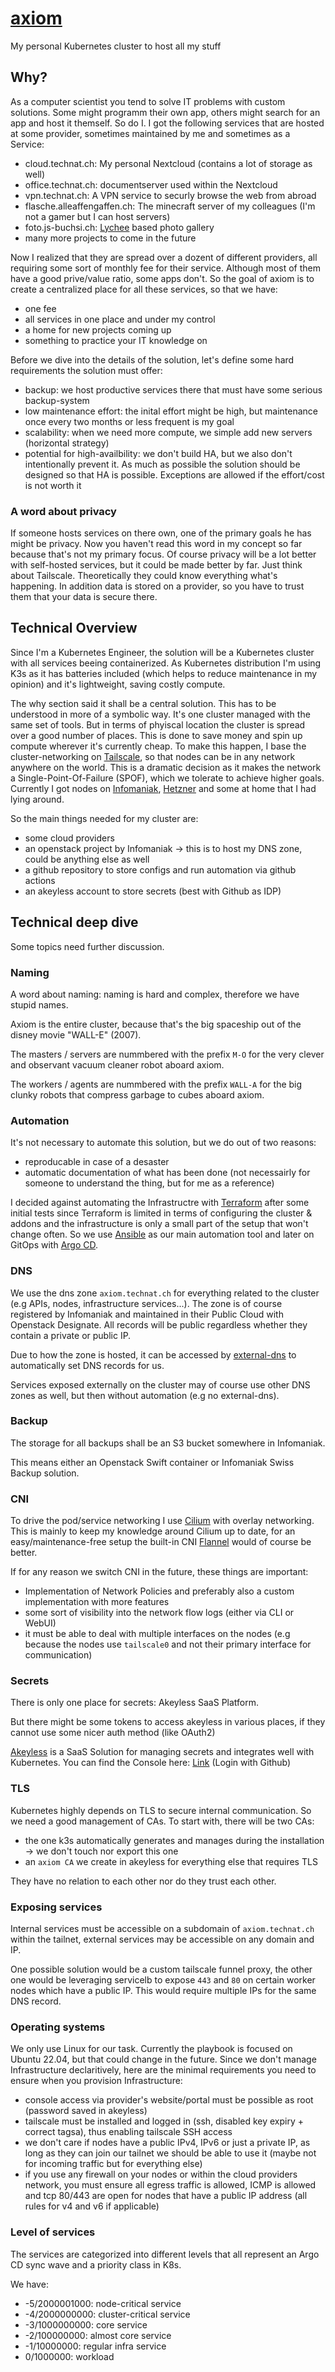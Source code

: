 # [axiom](https://pixar.fandom.com/wiki/Axiom)

My personal Kubernetes cluster to host all my stuff

## Why?

As a computer scientist you tend to solve IT problems with custom solutions. Some might programm their own app, others might search for an app and host it themself. So do I. I got the following services that are hosted at some provider, sometimes maintained by me and sometimes as a Service:

- cloud.technat.ch: My personal Nextcloud (contains a lot of storage as well)
- office.technat.ch: documentserver used within the Nextcloud
- vpn.technat.ch: A VPN service to securly browse the web from abroad
- flasche.alleaffengaffen.ch: The minecraft server of my colleagues (I'm not a gamer but I can host servers)
- foto.js-buchsi.ch: [Lychee](https://lycheeorg.github.io/) based photo gallery
- many more projects to come in the future

Now I realized that they are spread over a dozent of different providers, all requiring some sort of monthly fee for their service. Although most of them have a good prive/value ratio, some apps don't. So the goal of axiom is to create a centralized place for all these services, so that we have:
- one fee
- all services in one place and under my control
- a home for new projects coming up
- something to practice your IT knowledge on

Before we dive into the details of the solution, let's define some hard requirements the solution must offer:

- backup: we host productive services there that must have some serious backup-system
- low maintenance effort: the inital effort might be high, but maintenance once every two months or less frequent is my goal
- scalability: when we need more compute, we simple add new servers (horizontal strategy)
- potential for high-availbility: we don't build HA, but we also don't intentionally prevent it. As much as possible the solution should be designed so that HA is possible. Exceptions are allowed if the effort/cost is not worth it

### A word about privacy

If someone hosts services on there own, one of the primary goals he has might be privacy. Now you haven't read this word in my concept so far because that's not my primary focus. Of course privacy will be a lot better with self-hosted services, but it could be made better by far. Just think about Tailscale. Theoretically they could know everything what's happening. In addition data is stored on a provider, so you have to trust them that your data is secure there.

## Technical Overview

Since I'm a Kubernetes Engineer, the solution will be a Kubernetes cluster with all services beeing containerized. As Kubernetes distribution I'm using K3s as it has batteries included (which helps to reduce maintenance in my opinion) and it's lightweight, saving costly compute.

The why section said it shall be a central solution. This has to be understood in more of a symbolic way. It's one cluster managed with the same set of tools. But in terms of phyiscal location the cluster is spread over a good number of places. This is done to save money and spin up compute wherever it's currently cheap. To make this happen, I base the cluster-networking on [Tailscale](https://tailscale.com), so that nodes can be in any network anywhere on the world. This is a dramatic decision as it makes the network a Single-Point-Of-Failure (SPOF), which we tolerate to achieve higher goals. Currently I got nodes on [Infomaniak](https://infomaniak.com), [Hetzner](https://hetzner.de) and some at home that I had lying around.

So the main things needed for my cluster are:
- some cloud providers
- an openstack project by Infomaniak -> this is to host my DNS zone, could be anything else as well
- a github repository to store configs and run automation via github actions
- an akeyless account to store secrets (best with Github as IDP)

## Technical deep dive

Some topics need further discussion.

### Naming

A word about naming: naming is hard and complex, therefore we have stupid names.

Axiom is the entire cluster, because that's the big spaceship out of the disney movie "WALL-E" (2007).

The masters / servers are nummbered with the prefix `M-O` for the very clever and observant vacuum cleaner robot aboard axiom.

The workers / agents are nummbered with the prefix `WALL-A` for the big clunky robots that compress garbage to cubes aboard axiom.

### Automation

It's not necessary to automate this solution, but we do out of two reasons:
- reproducable in case of a desaster
- automatic documentation of what has been done (not necessairly for someone to understand the thing, but for me as a reference)

I decided against automating the Infrastructre with [Terraform](https://www.terraform.io/) after some initial tests since Terraform is limited in terms of configuring the cluster & addons and the infrastructure is only a small part of the setup that won't change often. So we use [Ansible](https://www.ansible.com/) as our main automation tool and later on GitOps with [Argo CD](https://argo-cd.readthedocs.io/en/stable/).

### DNS

We use the dns zone `axiom.technat.ch` for everything related to the cluster (e.g APIs, nodes, infrastructure services...). The zone is of course registered by Infomaniak and maintained in their Public Cloud with Openstack Designate. All records will be public regardless whether they contain a private or public IP.

Due to how the zone is hosted, it can be accessed by [external-dns](https://github.com/kubernetes-sigs/external-dns) to automatically set DNS records for us.

Services exposed externally on the cluster may of course use other DNS zones as well, but then without automation (e.g no external-dns).

### Backup

The storage for all backups shall be an S3 bucket somewhere in Infomaniak.

This means either an Openstack Swift container or Infomaniak Swiss Backup solution.

### CNI

To drive the pod/service networking I use [Cilium](https://cilium.io) with overlay networking. This is mainly to keep my knowledge around Cilium up to date, for an easy/maintenance-free setup the built-in CNI [Flannel](https://github.com/flannel-io/flannel) would of course be better.

If for any reason we switch CNI in the future, these things are important:
- Implementation of Network Policies and preferably also a custom implementation with more features
- some sort of visibility into the network flow logs (either via CLI or WebUI)
- it must be able to deal with multiple interfaces on the nodes (e.g because the nodes use `tailscale0` and not their primary interface for communication)

### Secrets

There is only one place for secrets: Akeyless SaaS Platform.

But there might be some tokens to access akeyless in various places, if they cannot use some nicer auth method (like OAuth2)

[Akeyless](https://akeyless.io) is a SaaS Solution for managing secrets and integrates well with Kubernetes. You can find the Console here: [Link](https://console.akeyless.io) (Login with Github)

### TLS

Kubernetes highly depends on TLS to secure internal communication. So we need a good management of CAs. To start with, there will be two CAs:

- the one k3s automatically generates and manages during the installation -> we don't touch nor export this one
- an `axiom CA` we create in akeyless for everything else that requires TLS

They have no relation to each other nor do they trust each other.

### Exposing services

Internal services must be accessible on a subdomain of `axiom.technat.ch` within the tailnet, external services may be accessible on any domain and IP.

One possible solution would be a custom tailscale funnel proxy, the other one would be leveraging servicelb to expose `443` and `80` on certain worker nodes which have a public IP. This would require multiple IPs for the same DNS record.

### Operating systems

We only use Linux for our task. Currently the playbook is focused on Ubuntu 22.04, but that could change in the future. Since we don't manage Infrastructure declaritively, here are the minimal requirements you need to ensure when you provision Infrastructure:
- console access via provider's website/portal must be possible as root (password saved in akeyless)
- tailscale must be installed and logged in (ssh, disabled key expiry + correct tagsa), thus enabling tailscale SSH access
- we don't care if nodes have a public IPv4, IPv6 or just a private IP, as long as they can join our tailnet we should be able to use it (maybe not for incoming traffic but for everything else)
- if you use any firewall on your nodes or within the cloud providers network, you must ensure all egress traffic is allowed, ICMP is allowed and tcp 80/443 are open for nodes that have a public IP address (all rules for v4 and v6 if applicable)

### Level of services

The services are categorized into different levels that all represent an Argo CD sync wave and a priority class in K8s.

We have:
- -5/2000001000: node-critical service
- -4/2000000000: cluster-critical service
- -3/1000000000: core service
- -2/100000000: almost core service 
- -1/10000000: regular infra service 
- 0/1000000: workload


